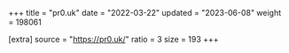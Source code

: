 +++
title = "pr0.uk"
date = "2022-03-22"
updated = "2023-06-08"
weight = 198061

[extra]
source = "https://pr0.uk/"
ratio = 3
size = 193
+++
